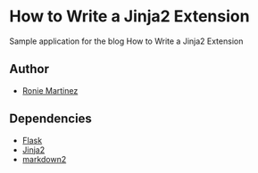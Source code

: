 # How to Write a Jinja2 Extension

Sample application for the blog How to Write a Jinja2 Extension


## Author

- [Ronie Martinez](mailto:ronmarti18@gmail.com)

## Dependencies

- [Flask](https://github.com/pallets/flask)
- [Jinja2](https://github.com/pallets/jinja)
- [markdown2](https://github.com/trentm/python-markdown2)
